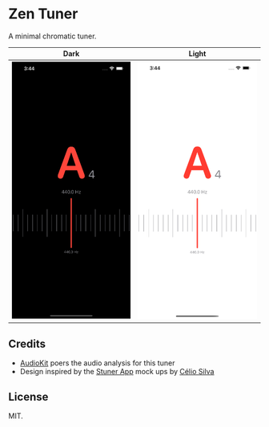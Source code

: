 # Zen Tuner

A minimal chromatic tuner.

| Dark | Light |
| - | - |
| ![](images/zentuner-ios-dark.png) | ![](images/zentuner-ios-light.png) |

## Credits

* [AudioKit][audiokit] poers the audio analysis for this tuner
* Design inspired by the [Stuner App][stuner] mock ups by [Célio Silva][celio]

## License

MIT.

[audiokit]: https://audiokit.io
[stuner]: https://www.behance.net/gallery/77749403/Stuner-App
[celio]: https://www.behance.net/celiosilva
